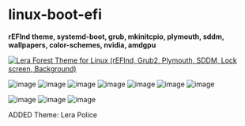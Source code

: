 # linux-boot-efi

**rEFInd theme, systemd-boot, grub, mkinitcpio, plymouth, sddm, wallpapers, color-schemes, nvidia, amdgpu**


[![Lera Forest Theme for Linux (rEFInd, Grub2, Plymouth, SDDM, Lock screen, Background)](https://img.youtube.com/vi/6P5faIQcNhM/0.jpg)](https://www.youtube.com/watch?v=6P5faIQcNhM)

![image](refind_screenshots/screenshot_006.jpg)
![image](refind_screenshots/screenshot_007.jpg)
![image](refind_screenshots/screenshot_008.jpg)
![image](refind_screenshots/screenshot_009.jpg)
![image](refind_screenshots/screenshot_010.jpg)
![image](refind_screenshots/screenshot_011.jpg)
![image](refind_screenshots/screenshot_012.jpg)

![image](plymouth_screenshots/Screenshot_20220510_042207.png)
![image](plymouth_screenshots/Screenshot_20220510_042220.png)
![image](plymouth_screenshots/Screenshot_20220510_042334.png)

ADDED Theme: Lera Police
